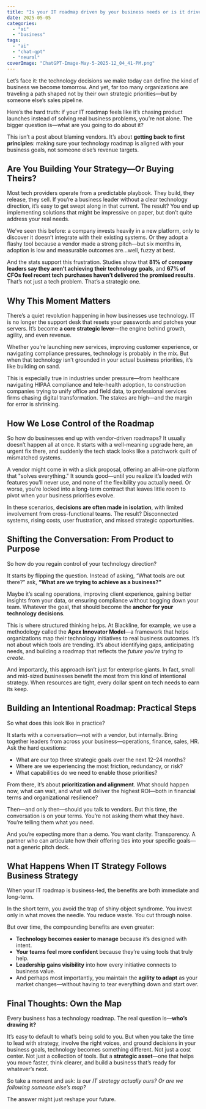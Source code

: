 ```yaml
---
title: "Is your IT roadmap driven by your business needs or is it driven by your vendor’s sales roadmap?"
date: 2025-05-05
categories: 
  - "ai"
  - "business"
tags: 
  - "ai"
  - "chat-gpt"
  - "neural"
coverImage: "ChatGPT-Image-May-5-2025-12_04_41-PM.png"
---
```


Let’s face it: the technology decisions we make today can define the kind of business we become tomorrow. And yet, far too many organizations are traveling a path shaped not by their own strategic priorities—but by someone else’s sales pipeline.

Here’s the hard truth: if your IT roadmap feels like it’s chasing product launches instead of solving real business problems, you’re not alone. The bigger question is—what are you going to do about it?

This isn’t a post about blaming vendors. It’s about **getting back to first principles**: making sure your technology roadmap is aligned with your business goals, not someone else’s revenue targets.

## Are You Building Your Strategy—Or Buying Theirs?

Most tech providers operate from a predictable playbook. They build, they release, they sell. If you’re a business leader without a clear technology direction, it’s easy to get swept along in that current. The result? You end up implementing solutions that might be impressive on paper, but don’t quite address your real needs.

We’ve seen this before: a company invests heavily in a new platform, only to discover it doesn’t integrate with their existing systems. Or they adopt a flashy tool because a vendor made a strong pitch—but six months in, adoption is low and measurable outcomes are…well, fuzzy at best.

And the stats support this frustration. Studies show that **81% of company leaders say they aren’t achieving their technology goals**, and **67% of CFOs feel recent tech purchases haven’t delivered the promised results**. That’s not just a tech problem. That’s a strategic one.

## Why This Moment Matters

There’s a quiet revolution happening in how businesses use technology. IT is no longer the support desk that resets your passwords and patches your servers. It’s become **a core strategic lever**—the engine behind growth, agility, and even revenue.

Whether you’re launching new services, improving customer experience, or navigating compliance pressures, technology is probably in the mix. But when that technology isn’t grounded in your actual business priorities, it’s like building on sand.

This is especially true in industries under pressure—from healthcare navigating HIPAA compliance and tele-health adoption, to construction companies trying to unify office and field data, to professional services firms chasing digital transformation. The stakes are high—and the margin for error is shrinking.

## How We Lose Control of the Roadmap

So how do businesses end up with vendor-driven roadmaps? It usually doesn’t happen all at once. It starts with a well-meaning upgrade here, an urgent fix there, and suddenly the tech stack looks like a patchwork quilt of mismatched systems.

A vendor might come in with a slick proposal, offering an all-in-one platform that "solves everything." It sounds good—until you realize it’s loaded with features you’ll never use, and none of the flexibility you actually need. Or worse, you’re locked into a long-term contract that leaves little room to pivot when your business priorities evolve.

In these scenarios, **decisions are often made in isolation**, with limited involvement from cross-functional teams. The result? Disconnected systems, rising costs, user frustration, and missed strategic opportunities.

## Shifting the Conversation: From Product to Purpose

So how do you regain control of your technology direction?

It starts by flipping the question. Instead of asking, “What tools are out there?” ask, **“What are we trying to achieve as a business?”**

Maybe it’s scaling operations, improving client experience, gaining better insights from your data, or ensuring compliance without bogging down your team. Whatever the goal, that should become the **anchor for your technology decisions**.

This is where structured thinking helps. At Blackline, for example, we use a methodology called the **Apex Innovator Model**—a framework that helps organizations map their technology initiatives to real business outcomes. It’s not about which tools are trending. It’s about identifying gaps, anticipating needs, and building a roadmap that reflects the _future you’re trying to create_.

And importantly, this approach isn’t just for enterprise giants. In fact, small and mid-sized businesses benefit the most from this kind of intentional strategy. When resources are tight, every dollar spent on tech needs to earn its keep.

## Building an Intentional Roadmap: Practical Steps

So what does this look like in practice?

It starts with a conversation—not with a vendor, but internally. Bring together leaders from across your business—operations, finance, sales, HR. Ask the hard questions:

- What are our top three strategic goals over the next 12–24 months?
- Where are we experiencing the most friction, redundancy, or risk?
- What capabilities do we need to enable those priorities?

From there, it’s about **prioritization and alignment**. What should happen now, what can wait, and what will deliver the highest ROI—both in financial terms and organizational resilience?

Then—and only then—should you talk to vendors. But this time, the conversation is on your terms. You’re not asking them what they have. You’re telling them what you need.

And you’re expecting more than a demo. You want clarity. Transparency. A partner who can articulate how their offering ties into your specific goals—not a generic pitch deck.

## What Happens When IT Strategy Follows Business Strategy

When your IT roadmap is business-led, the benefits are both immediate and long-term.

In the short term, you avoid the trap of shiny object syndrome. You invest only in what moves the needle. You reduce waste. You cut through noise.

But over time, the compounding benefits are even greater:

- **Technology becomes easier to manage** because it’s designed with intent.
- **Your teams feel more confident** because they’re using tools that truly help.
- **Leadership gains visibility** into how every initiative connects to business value.
- And perhaps most importantly, you maintain the **agility to adapt** as your market changes—without having to tear everything down and start over.

## Final Thoughts: Own the Map

Every business has a technology roadmap. The real question is—**who’s drawing it?**

It’s easy to default to what’s being sold to you. But when you take the time to lead with strategy, involve the right voices, and ground decisions in your business goals, technology becomes something different. Not just a cost center. Not just a collection of tools. But a **strategic asset**—one that helps you move faster, think clearer, and build a business that’s ready for whatever’s next.

So take a moment and ask: _Is our IT strategy actually ours? Or are we following someone else’s map?_

The answer might just reshape your future.
